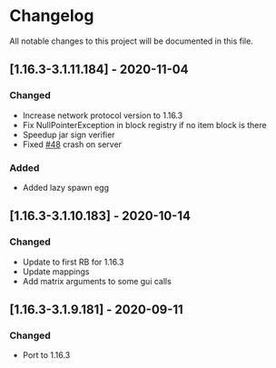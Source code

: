 # Changelog
All notable changes to this project will be documented in this file.

## [1.16.3-3.1.11.184] - 2020-11-04
### Changed
 - Increase network protocol version to 1.16.3
 - Fix NullPointerException in block registry if no item block is there
 - Speedup jar sign verifier
 - Fixed [#48](https://github.com/MC-U-Team/U-Team-Core/issues/48) crash on server
 
### Added
 - Added lazy spawn egg

## [1.16.3-3.1.10.183] - 2020-10-14
### Changed
 - Update to first RB for 1.16.3
 - Update mappings
 - Add matrix arguments to some gui calls

## [1.16.3-3.1.9.181] - 2020-09-11
### Changed
 - Port to 1.16.3